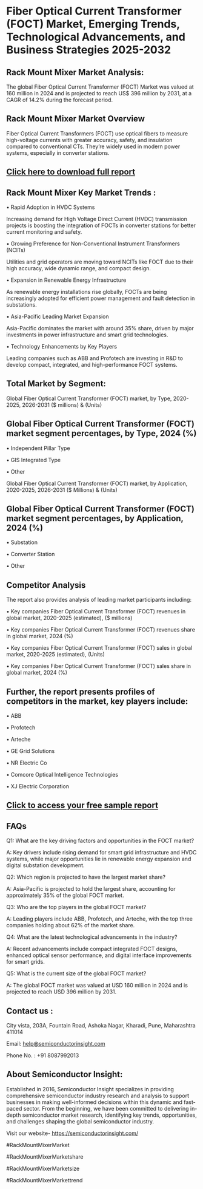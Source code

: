 Fiber Optical Current Transformer (FOCT) Market, Emerging Trends, Technological Advancements, and Business Strategies 2025-2032
=
Rack Mount Mixer Market Analysis:
-
The global Fiber Optical Current Transformer (FOCT) Market was valued at 160 million in 2024 and is projected to reach US$ 396 million by 2031, at a CAGR of 14.2% during the forecast period.

Rack Mount Mixer Market Overview
-
Fiber Optical Current Transformers (FOCT) use optical fibers to measure high-voltage currents with greater accuracy, safety, and insulation compared to conventional CTs. They’re widely used in modern power systems, especially in converter stations.

[Click here to download full report](https://semiconductorinsight.com/report/fiber-optical-current-transformer-foct-market/)
-
Rack Mount Mixer Key Market Trends  :
-
•	Rapid Adoption in HVDC Systems

Increasing demand for High Voltage Direct Current (HVDC) transmission projects is boosting the integration of FOCTs in converter stations for better current monitoring and safety.

•	Growing Preference for Non-Conventional Instrument Transformers (NCITs)

Utilities and grid operators are moving toward NCITs like FOCT due to their high accuracy, wide dynamic range, and compact design.

•	Expansion in Renewable Energy Infrastructure

As renewable energy installations rise globally, FOCTs are being increasingly adopted for efficient power management and fault detection in substations.

•	Asia-Pacific Leading Market Expansion

Asia-Pacific dominates the market with around 35% share, driven by major investments in power infrastructure and smart grid technologies.

•	Technology Enhancements by Key Players

Leading companies such as ABB and Profotech are investing in R&D to develop compact, integrated, and high-performance FOCT systems.

Total Market by Segment:
-
Global Fiber Optical Current Transformer (FOCT) market, by Type, 2020-2025, 2026-2031 ($ millions) & (Units)

Global Fiber Optical Current Transformer (FOCT) market segment percentages, by Type, 2024 (%)
-
•	Independent Pillar Type

•	GIS Integrated Type

•	Other

Global Fiber Optical Current Transformer (FOCT) market, by Application, 2020-2025, 2026-2031 ($ Millions) & (Units)

Global Fiber Optical Current Transformer (FOCT) market segment percentages, by Application, 2024 (%)
-
•	Substation

•	Converter Station

•	Other

Competitor Analysis
-
The report also provides analysis of leading market participants including:

•	Key companies Fiber Optical Current Transformer (FOCT) revenues in global market, 2020-2025 (estimated), ($ millions)

•	Key companies Fiber Optical Current Transformer (FOCT) revenues share in global market, 2024 (%)

•	Key companies Fiber Optical Current Transformer (FOCT) sales in global market, 2020-2025 (estimated), (Units)

•	Key companies Fiber Optical Current Transformer (FOCT) sales share in global market, 2024 (%)

Further, the report presents profiles of competitors in the market, key players include:
-
•	ABB

•	Profotech

•	Arteche

•	GE Grid Solutions

•	NR Electric Co

•	Comcore Optical Intelligence Technologies

•	XJ Electric Corporation

[Click to access your free sample report](https://semiconductorinsight.com/download-sample-report/?product_id=91086)
-
FAQs
-
Q1: What are the key driving factors and opportunities in the FOCT market?

A: Key drivers include rising demand for smart grid infrastructure and HVDC systems, while major opportunities lie in renewable energy expansion and digital substation development.

Q2: Which region is projected to have the largest market share?

A: Asia-Pacific is projected to hold the largest share, accounting for approximately 35% of the global FOCT market.

Q3: Who are the top players in the global FOCT market?

A: Leading players include ABB, Profotech, and Arteche, with the top three companies holding about 62% of the market share.

Q4: What are the latest technological advancements in the industry?

A: Recent advancements include compact integrated FOCT designs, enhanced optical sensor performance, and digital interface improvements for smart grids.

Q5: What is the current size of the global FOCT market?

A: The global FOCT market was valued at USD 160 million in 2024 and is projected to reach USD 396 million by 2031.

Contact us : 
-
City vista, 203A, Fountain Road, Ashoka Nagar, Kharadi, Pune, Maharashtra 411014

Email: help@semiconductorinsight.com

Phone No. : +91 8087992013

About Semiconductor Insight:
-
Established in 2016, Semiconductor Insight specializes in providing comprehensive semiconductor industry research and analysis to support businesses in making well-informed decisions within this dynamic and fast-paced sector. From the beginning, we have been committed to delivering in-depth semiconductor market research, identifying key trends, opportunities, and challenges shaping the global semiconductor industry.

Visit our website- https://semiconductorinsight.com/

#RackMountMixerMarket 

#RackMountMixerMarketshare

#RackMountMixerMarketsize

#RackMountMixerMarkettrend 


 

